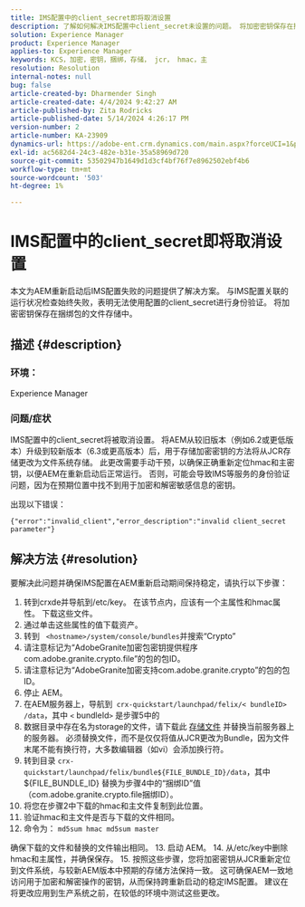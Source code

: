 ```yaml
---
title: IMS配置中的client_secret即将取消设置
description: 了解如何解决IMS配置中client_secret未设置的问题。 将加密密钥保存在捆绑包的文件存储中。
solution: Experience Manager
product: Experience Manager
applies-to: Experience Manager
keywords: KCS，加密，密钥，捆绑，存储， jcr， hmac，主
resolution: Resolution
internal-notes: null
bug: false
article-created-by: Dharmender Singh
article-created-date: 4/4/2024 9:42:27 AM
article-published-by: Zita Rodricks
article-published-date: 5/14/2024 4:26:17 PM
version-number: 2
article-number: KA-23909
dynamics-url: https://adobe-ent.crm.dynamics.com/main.aspx?forceUCI=1&pagetype=entityrecord&etn=knowledgearticle&id=e9786ba5-67f2-ee11-904b-6045bd04ed02
exl-id: ac5682d4-24c3-482e-b31e-35a58969d720
source-git-commit: 53502947b1649d1d3cf4bf76f7e8962502ebf4b6
workflow-type: tm+mt
source-wordcount: '503'
ht-degree: 1%

---
```


# IMS配置中的client_secret即将取消设置


本文为AEM重新启动后IMS配置失败的问题提供了解决方案。 与IMS配置关联的运行状况检查始终失败，表明无法使用配置的client_secret进行身份验证。 将加密密钥保存在捆绑包的文件存储中。

## 描述 {#description}


### 环境：

Experience Manager

### 问题/症状

IMS配置中的client_secret将被取消设置。
将AEM从较旧版本（例如6.2或更低版本）升级到较新版本（6.3或更高版本）后，用于存储加密密钥的方法将从JCR存储更改为文件系统存储。 此更改需要手动干预，以确保正确重新定位hmac和主密钥，以便AEM在重新启动后正常运行。 否则，可能会导致IMS等服务的身份验证问题，因为在预期位置中找不到用于加密和解密敏感信息的密钥。

出现以下错误：


```
{"error":"invalid_client","error_description":"invalid client_secret parameter"}
```



## 解决方法 {#resolution}


要解决此问题并确保IMS配置在AEM重新启动期间保持稳定，请执行以下步骤：

1. 转到crxde并导航到/etc/key。 在该节点内，应该有一个主属性和hmac属性。 下载这些文件。
2. 通过单击这些属性的值下载资产。
3. 转到 ` <hostname>/system/console/bundles`并搜索“Crypto”
4. 请注意标记为“AdobeGranite加密包密钥提供程序com.adobe.granite.crypto.file”的包的包ID。
5. 请注意标记为“AdobeGranite加密支持com.adobe.granite.crypto”的包的包ID。
6. 停止 AEM。
7. 在AEM服务器上，导航到` crx-quickstart/launchpad/felix/< bundleID> /data`，其中 `<`  bundleId`>`  是步骤5中的
8. 数据目录中存在名为storage的文件，请下载此 [存储文件](https://raw.githubusercontent.com/cqsupport/fix-instructions/master/move-crypto-keys/storage) 并替换当前服务器上的服务器。 必须替换文件，而不是仅仅将值从JCR更改为Bundle，因为文件末尾不能有换行符，大多数编辑器（如vi）会添加换行符。
9. 转到目录 `crx-quickstart/launchpad/felix/bundle${FILE_BUNDLE_ID}/data`，其中${FILE_BUNDLE_ID} 替换为步骤4中的“捆绑ID”值（com.adobe.granite.crypto.file捆绑ID）。
10. 将您在步骤2中下载的hmac和主文件复制到此位置。
11. 验证hmac和主文件是否与下载的文件相同。
12. 命令为： `md5sum hmac md5sum master` 

   确保下载的文件和替换的文件输出相同。
13. 启动 AEM。
14. 从/etc/key中删除hmac和主属性，并确保保存。
15. 按照这些步骤，您将加密密钥从JCR重新定位到文件系统，与较新AEM版本中预期的存储方法保持一致。 这可确保AEM一致地访问用于加密和解密操作的密钥，从而保持跨重新启动的稳定IMS配置。 建议在将更改应用到生产系统之前，在较低的环境中测试这些更改。

